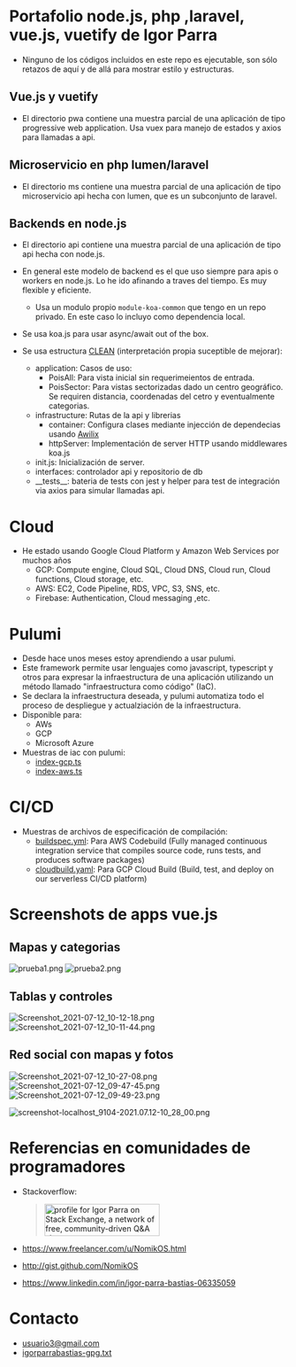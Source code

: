 # Portafolio node.js, php ,laravel, vue.js, vuetify de Igor Parra

- Ninguno de los códigos incluidos en este repo es ejecutable, son sólo retazos de aquí y de allá para mostrar estilo y estructuras.

## Vue.js y vuetify

- El directorio pwa contiene una muestra parcial de una aplicación de tipo progressive web application. Usa vuex para manejo de estados y axios para llamadas a api.

## Microservicio en php lumen/laravel

- El directorio ms contiene una muestra parcial de una aplicación de tipo microservicio api hecha con lumen, que es un subconjunto de laravel.

## Backends en node.js

- El directorio api contiene una muestra parcial de una aplicación de tipo api hecha con node.js.

- En general este modelo de backend es el que uso siempre para apis o workers en node.js. Lo he ido afinando a traves del tiempo. Es muy flexible y eficiente.
  - Usa un modulo propio `module-koa-common` que tengo en un repo privado. En este caso lo incluyo como dependencia local.
- Se usa koa.js para usar async/await out of the box. 
- Se usa estructura [CLEAN](https://www.freecodecamp.org/news/a-quick-introduction-to-clean-architecture-990c014448d2/) (interpretación propia suceptible de mejorar):
  - application: Casos de uso:
    - PoisAll: Para vista inicial sin requerimeientos de entrada.
    - PoisSector: Para vistas sectorizadas dado un centro geográfico. Se requiren distancia, coordenadas del cetro y eventualmente categorias.
  - infrastructure: Rutas de la api y librerias 
    - container: Configura clases mediante injección de dependecias usando [Awilix](https://www.npmjs.com/package/awilix)
    - httpServer: Implementación de server HTTP usando middlewares koa.js
  - init.js: Inicialización de server.
  - interfaces: controlador api y repositorio de db
  - \_\_tests__: bateria de tests con jest y helper para test de integración via axios para simular llamadas api.

# Cloud
- He estado usando Google Cloud Platform y Amazon Web Services por muchos años
  - GCP: Compute engine, Cloud SQL, Cloud DNS, Cloud run, Cloud functions, Cloud storage, etc.
  - AWS: EC2, Code Pipeline, RDS, VPC, S3, SNS, etc.
  - Firebase: Authentication, Cloud messaging ,etc.

# Pulumi 

- Desde hace unos meses estoy aprendiendo a usar pulumi.
- Este framework permite usar lenguajes como javascript, typescript y otros para expresar la infraestructura de una aplicación utilizando un método llamado "infraestructura como código" (IaC).
- Se declara la infraestructura deseada, y pulumi automatiza todo el proceso de despliegue y actualziación de la infraestructura. 
- Disponible para:
  - AWs
  - GCP
  - Microsoft Azure
- Muestras de iac con pulumi:
  - [index-gcp.ts](pulumi/index-gcp.ts)
  - [index-aws.ts](pulumi/index-aws.ts)

# CI/CD

- Muestras de archivos de especificación de compilación:
  - [buildspec.yml](ci-cd/buildspec.yml): Para AWS Codebuild (Fully managed continuous integration service that compiles source code, runs tests, and produces software packages)
  - [cloudbuild.yaml](ci-cd/cloudbuild.yaml): Para GCP Cloud Build (Build, test, and deploy on our serverless CI/CD platform)

# Screenshots de apps vue.js

## Mapas y categorias
![prueba1.png](screenshots/prueba1.png)
![prueba2.png](screenshots/prueba2.png)

## Tablas y controles
![Screenshot_2021-07-12_10-12-18.png](screenshots/Screenshot_2021-07-12_10-12-18.png)
![Screenshot_2021-07-12_10-11-44.png](screenshots/Screenshot_2021-07-12_10-11-44.png)

## Red social con mapas y fotos
![Screenshot_2021-07-12_10-27-08.png](screenshots/Screenshot_2021-07-12_10-27-08.png)
![Screenshot_2021-07-12_09-47-45.png](screenshots/Screenshot_2021-07-12_09-47-45.png)
![Screenshot_2021-07-12_09-49-23.png](screenshots/Screenshot_2021-07-12_09-49-23.png)

![screenshot-localhost_9104-2021.07.12-10_28_00.png](screenshots/screenshot-localhost_9104-2021.07.12-10_28_00.png)

# Referencias en comunidades de programadores

* Stackoverflow:
  > <a href="https://stackoverflow.com/users/333061/igor-parra?tab=topactivity"><img src="https://stackexchange.com/users/flair/132394.png" width="208" height="58" alt="profile for Igor Parra on Stack Exchange, a network of free, community-driven Q&amp;A sites" title="profile for Igor Parra on Stack Exchange, a network of free, community-driven Q&amp;A sites"></a>

* https://www.freelancer.com/u/NomikOS.html
* http://gist.github.com/NomikOS
* https://www.linkedin.com/in/igor-parra-bastias-06335059

# Contacto

- usuario3@gmail.com
- [igorparrabastias-gpg.txt](igorparrabastias-gpg.txt)






